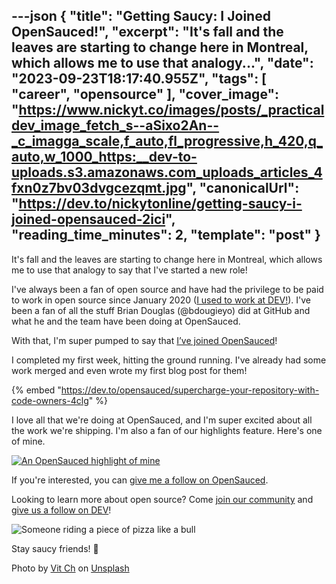 ---json
{
  "title": "Getting Saucy: I Joined OpenSauced!",
  "excerpt": "It's fall and the leaves are starting to change here in Montreal, which allows me to use that analogy...",
  "date": "2023-09-23T18:17:40.955Z",
  "tags": [
    "career",
    "opensource"
  ],
  "cover_image": "https://www.nickyt.co/images/posts/_practicaldev_image_fetch_s--aSixo2An--_c_imagga_scale,f_auto,fl_progressive,h_420,q_auto,w_1000_https:__dev-to-uploads.s3.amazonaws.com_uploads_articles_4fxn0z7bv03dvgcezqmt.jpg",
  "canonicalUrl": "https://dev.to/nickytonline/getting-saucy-i-joined-opensauced-2ici",
  "reading_time_minutes": 2,
  "template": "post"
}
---

It's fall and the leaves are starting to change here in Montreal, which allows me to use that analogy to say that I've started a new role!

I've always been a fan of open source and have had the privilege to be paid to work in open source since January 2020 ([I used to work at DEV!](https://dev.to/nickytonline/a-new-year-a-new-start-i-m-joining-the-dev-team-3ap0)). I've been a fan of all the stuff Brian Douglas (@bdougieyo) did at GitHub and what he and the team have been doing at OpenSauced.

With that, I'm super pumped to say that [I’ve joined OpenSauced](https://www.linkedin.com/posts/nickytonline_today-is-my-first-day-opensauced-im-looking-activity-7109549689242312704-g4_c)!

I completed my first week, hitting the ground running. I've already had some work merged and even wrote my first blog post for them!

{% embed "https://dev.to/opensauced/supercharge-your-repository-with-code-owners-4clg" %}

I love all that we're doing at OpenSauced, and I'm super excited about all the work we're shipping. I'm also a fan of our highlights feature. Here's one of mine.

[![An OpenSauced highlight of mine](https://www.nickyt.co/images/posts/_uploads_articles_af8k2ex8rl326bhumdat.png)](https://insights.opensauced.pizza/feed/432)

If you're interested, you can [give me a follow on OpenSauced](https://insights.opensauced.pizza/user/nickytonline?tab=highlights).

Looking to learn more about open source? Come [join our community](https://discord.com/invite/U2peSNf23P) and [give us a follow on DEV](https://dev.to/opensauced)!

![Someone riding a piece of pizza like a bull](https://media.giphy.com/media/10kxE34bJPaUO4/giphy.gif)

Stay saucy friends! 🍕

Photo by <a href="https://unsplash.com/@v_uk_europe?utm_source=unsplash&utm_medium=referral&utm_content=creditCopyText">Vit Ch</a> on <a href="https://unsplash.com/photos/Oxb84ENcFfU?utm_source=unsplash&utm_medium=referral&utm_content=creditCopyText">Unsplash</a>
